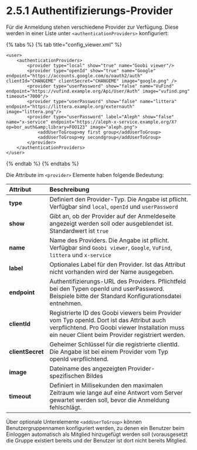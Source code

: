 # 2.5.1 Authentifizierungs-Provider

Für die Anmeldung stehen verschiedene Provider zur Verfügung. Diese werden in einer Liste unter `<authenticationProviders>` konfiguriert:

{% tabs %}
{% tab title="config\_viewer.xml" %}
```markup
<user>
    <authenticationProviders>
        <provider type="local" show="true" name="Goobi viewer"/>
        <provider type="openId" show="true" name="Google" endpoint="https://accounts.google.com/o/oauth2/auth" clientId="CHANGEME" clientSecret="CHANGEME" image="google.png" />
        <provider type="userPassword" show="false" name="VuFind" endpoint="https://vufind.example.org/Api/User/Auth" image="vufind.png" timeout="7000"/>
        <provider type="userPassword" show="false" name="littera" endpoint="https://littera.example.org/externauth" image="littera.png"/>
        <provider type="userPassword" label="Aleph" show="false" name="x-service" endpoint="https://aleph-x-service.example.org/X?op=bor_auth&amp;library=FOO123" image="aleph.png">
            <addUserToGroup>my first group</addUserToGroup>
            <addUserToGroup>my secondgroup</addUserToGroup>
        </provider>
    </authenticationProviders>
</user>
```
{% endtab %}
{% endtabs %}

Die Attribute im `<provider>` Elemente haben folgende Bedeutung:

| Attribut | Beschreibung |
| :--- | :--- |
| **type** | Definiert den Provider-Typ. Die Angabe ist pflicht. Verfügbar sind `local`, `openId` und `userPassword` |
| **show** | Gibt an, ob der Provider auf der Anmeldeseite angezeigt werden soll oder ausgeblendet ist. Standardwert ist `true` |
| **name** | Name des Providers. Die Angabe ist pflicht. Verfügbar sind `Goobi viewer`, `Google`, `VuFind`, `littera` und `x-service` |
| **label** | Optionales Label für den Provider. Ist das Attribut nicht vorhanden wird der Name ausgegeben. |
| **endpoint** | Authentifizierungs-URL des Providers. Pflichtfeld bei den Typen openId und userPassword. Beispiele bitte der Standard Konfigurationsdatei entnehmen.  |
| **clientId** | Registrierte ID des Goobi viewers beim Provider vom Typ openId. Dort ist das Attribut auch verpflichtend. Pro Goobi viewer Installation muss ein neuer Client beim Provider registriert werden. |
| **clientSecret** | Geheimer Schlüssel für die registrierte clientId. Die Angabe ist bei einem Provider vom Typ openId verpflichtend. |
| **image** | Dateiname des angezeigten Provider-spezifischen Bildes |
| **timeout** | Definiert in Millisekunden den maximalen Zeitraum wie lange auf eine Antwort vom Server gewartet werden soll, bevor die Anmeldung fehlschlägt. |

Über optionale Unterelemente `<addUserToGroup>` können Benutzergruppennamen konfiguriert werden, zu denen ein Benutzer beim Einloggen automatisch als Mitglied hinzugefügt werden soll \(vorausgesetzt die Gruppe existiert bereits und der Benutzer ist dort nicht bereits Mitglied.

